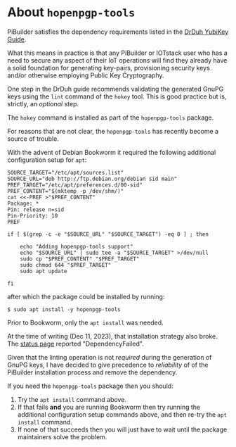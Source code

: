 # About `hopenpgp-tools`

PiBuilder satisfies the dependency requirements listed in the [DrDuh YubiKey Guide](https://github.com/drduh/YubiKey-Guide).

What this means in practice is that any PiBuilder or IOTstack user who has a need to secure any aspect of their IoT operations will find they already have a solid foundation for generating key-pairs, provisioning security keys and/or otherwise employing Public Key Cryptography.

One step in the DrDuh guide recommends validating the generated GnuPG keys using the `lint` command of the `hokey` tool. This is good practice but is, strictly, an *optional* step.

The `hokey` command is installed as part of the `hopenpgp-tools` package.

For reasons that are not clear, the `hopenpgp-tools` has recently become a source of trouble.

With the advent of Debian Bookworm it required the following additional configuration setup for `apt`:

``` console
SOURCE_TARGET="/etc/apt/sources.list"
SOURCE_URL="deb http://ftp.debian.org/debian sid main"
PREF_TARGET="/etc/apt/preferences.d/00-sid"
PREF_CONTENT="$(mktemp -p /dev/shm/)"
cat <<-PREF >"$PREF_CONTENT"
Package: *
Pin: release n=sid
Pin-Priority: 10
PREF

if [ $(grep -c -e "$SOURCE_URL" "$SOURCE_TARGET") -eq 0 ] ; then

	echo "Adding hopenpgp-tools support"
	echo "$SOURCE_URL" | sudo tee -a "$SOURCE_TARGET" >/dev/null
	sudo cp "$PREF_CONTENT" "$PREF_TARGET"
	sudo chmod 644 "$PREF_TARGET"
	sudo apt update

fi
```

after which the package could be installed by running:

```
$ sudo apt install -y hopenpgp-tools
```

Prior to Bookworm, only the `apt install` was needed.

At the time of writing (Dec 11, 2023), that installation strategy also broke. The [status page](https://hackage.haskell.org/package/hopenpgp-tools) reported "DependencyFailed".

Given that the linting operation is not *required* during the generation of GnuPG keys, I have decided to give precedence to *reliability* of of the PiBuilder installation process and remove the dependency.

If you need the `hopenpgp-tools` package then you should:

1. Try the `apt install` command above.
2. If that fails **and** you are running Bookworm then try running the additional configuration setup commands above, and then re-try the `apt install` command.
3. If none of that succeeds then you will just have to wait until the package maintainers solve the problem.
